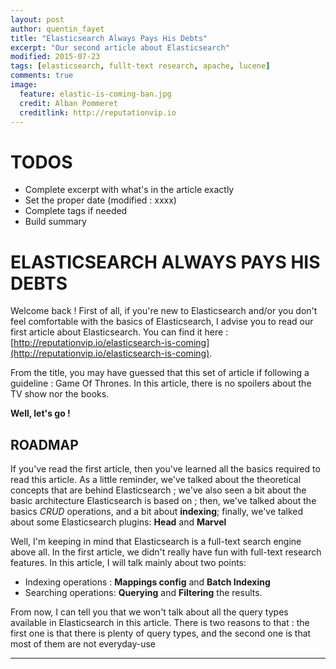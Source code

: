 ```yaml
---
layout: post
author: quentin_fayet
title: "Elasticsearch Always Pays His Debts"
excerpt: "Our second article about Elasticsearch"
modified: 2015-07-23
tags: [elasticsearch, fullt-text research, apache, lucene]
comments: true
image:
  feature: elastic-is-coming-ban.jpg
  credit: Alban Pommeret
  creditlink: http://reputationvip.io
---
```


# TODOS

- Complete excerpt with what's in the article exactly
- Set the proper date (modified : xxxx)
- Complete tags if needed
- Build summary

# ELASTICSEARCH ALWAYS PAYS HIS DEBTS

Welcome back ! First of all, if you're new to Elasticsearch and/or you don't feel comfortable with the basics of Elasticsearch,
I advise you to read our first article about Elasticsearch. You can find it here : [http://reputationvip.io/elasticsearch-is-coming](http://reputationvip.io/elasticsearch-is-coming).

From the title, you may have guessed that this set of article if following a guideline : Game Of Thrones. In this article, there is no spoilers about the TV show nor the books.

**Well, let's go !**

## ROADMAP

If you've read the first article, then you've learned all the basics required to read this article. As a little reminder, we've talked about the theoretical concepts that are
behind Elasticsearch ; we've also seen a bit about the basic architecture Elasticsearch is based on ; then, we've talked about the basics *CRUD* operations, and a bit about
**indexing**; finally, we've talked about some Elasticsearch plugins: **Head** and **Marvel**

Well, I'm keeping in mind that Elasticsearch is a full-text search engine above all. In the first article, we didn't really have fun with full-text research features. In this
article, I will talk mainly about two points:

- Indexing operations : **Mappings config** and **Batch Indexing**
- Searching operations: **Querying** and **Filtering** the results.

From now, I can tell you that we won't talk about all the query types available in Elasticsearch in this article. There is two reasons to that : the first one is that there is
plenty of query types, and the second one is that most of them are not everyday-use

***
